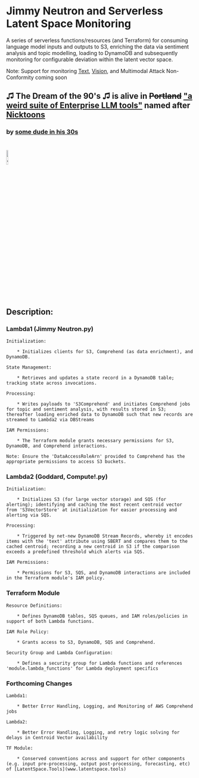 # Jimmy Neutron and Serverless Latent Space Monitoring
A series of serverless functions/resources (and Terraform) for consuming language model inputs and outputs to S3, enriching the data via sentiment analysis and topic modelling, loading to DynamoDB and subsequently monitoring for configurable deviation within the latent vector space.

Note: Support for monitoring [Text](https://www.zeroday.tools/), [Vision](https://github.com/Zoky-2020/SGA), and Multimodal Attack Non-Conformity coming soon


## ♫ The Dream of the 90's ♫ is alive in ~~Portland~~ ["a weird suite of Enterprise LLM tools"](https://github.com/users/rabbidave/projects/1) named after [Nicktoons](https://en.wikipedia.org/wiki/Nicktoons)
### by [some dude in his 30s](https://www.linkedin.com/in/davidisaacpierce)
#


<img src="https://static.wikia.nocookie.net/jimmyneutron/images/f/f2/3312414-jimmydog.jpg/revision/latest/scale-to-width-down/1000?cb=20230417181235" alt="Jimmy" title="Jimmy" width="10%">


## Description:

### Lambda1 (Jimmy Neutron.py)

    Initialization: 
        
        * Initializes clients for S3, Comprehend (as data enrichment), and DynamoDB.

    State Management:
        
        * Retrieves and updates a state record in a DynamoDB table; tracking state across invocations.

    Processing:
        
        * Writes payloads to 'S3Comprehend' and initiates Comprehend jobs for topic and sentiment analysis, with results stored in S3; thereafter loading enriched data to DynamoDB such that new records are streamed to Lambda2 via DBStreams

    IAM Permissions:
        
        * The Terraform module grants necessary permissions for S3, DynamoDB, and Comprehend interactions.
       
    Note: Ensure the 'DataAccessRoleArn' provided to Comprehend has the appropriate permissions to access S3 buckets.

### Lambda2 (Goddard, Compute!.py)

    Initialization:
        
        * Initializes S3 (for large vector storage) and SQS (for alerting); identifying and caching the most recent centroid vector from 'S3VectorStore' at initialization for easier processing and alerting via SQS.

    Processing:
        
        * Triggered by net-new DynamoDB Stream Records, whereby it encodes items with the 'text' attribute using SBERT and compares them to the cached centroid; recording a new centroid in S3 if the comparison exceeds a predefined threshold which alerts via SQS.

    IAM Permissions:
        
        * Permissions for S3, SQS, and DynamoDB interactions are included in the Terraform module's IAM policy.

### Terraform Module

    Resource Definitions:
        
        * Defines DynamoDB tables, SQS queues, and IAM roles/policies in support of both Lambda functions.

    IAM Role Policy:
        
        * Grants access to S3, DynamoDB, SQS and Comprehend.

    Security Group and Lambda Configuration:
        
        * Defines a security group for Lambda functions and references 'module.lambda_functions' for Lambda deployment specifics

### Forthcoming Changes

    Lambda1:
        
        * Better Error Handling, Logging, and Monitoring of AWS Comprehend jobs

    Lambda2:
        
        * Better Error Handling, Logging, and retry logic solving for delays in Centroid Vector availability

    TF Module:
        
        * Conserved conventions across and support for other components (e.g. input pre-processing, output post-processing, forecasting, etc) of [LatentSpace.Tools](www.latentspace.tools)

